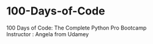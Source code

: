 # 100-Days-of-Code
100 Days of Code: The Complete Python Pro Bootcamp
<br>
Instructor : Angela from Udamey
